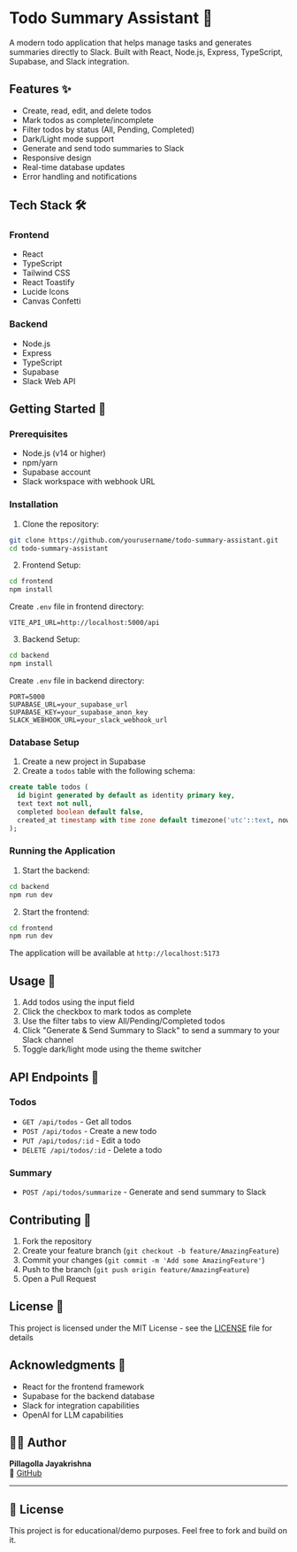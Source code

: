 # Todo Summary Assistant 📝

A modern todo application that helps manage tasks and generates summaries directly to Slack. Built with React, Node.js, Express, TypeScript, Supabase, and Slack integration.

## Features ✨

- Create, read, edit, and delete todos
- Mark todos as complete/incomplete
- Filter todos by status (All, Pending, Completed)
- Dark/Light mode support
- Generate and send todo summaries to Slack
- Responsive design
- Real-time database updates
- Error handling and notifications

## Tech Stack 🛠️

### Frontend

- React
- TypeScript
- Tailwind CSS
- React Toastify
- Lucide Icons
- Canvas Confetti

### Backend

- Node.js
- Express
- TypeScript
- Supabase
- Slack Web API

## Getting Started 🚀

### Prerequisites

- Node.js (v14 or higher)
- npm/yarn
- Supabase account
- Slack workspace with webhook URL

### Installation

1. Clone the repository:

```bash
git clone https://github.com/yourusername/todo-summary-assistant.git
cd todo-summary-assistant
```

2. Frontend Setup:

```bash
cd frontend
npm install
```

Create `.env` file in frontend directory:

```env
VITE_API_URL=http://localhost:5000/api
```

3. Backend Setup:

```bash
cd backend
npm install
```

Create `.env` file in backend directory:

```env
PORT=5000
SUPABASE_URL=your_supabase_url
SUPABASE_KEY=your_supabase_anon_key
SLACK_WEBHOOK_URL=your_slack_webhook_url
```

### Database Setup

1. Create a new project in Supabase
2. Create a `todos` table with the following schema:

```sql
create table todos (
  id bigint generated by default as identity primary key,
  text text not null,
  completed boolean default false,
  created_at timestamp with time zone default timezone('utc'::text, now())
);
```

### Running the Application

1. Start the backend:

```bash
cd backend
npm run dev
```

2. Start the frontend:

```bash
cd frontend
npm run dev
```

The application will be available at `http://localhost:5173`

## Usage 📖

1. Add todos using the input field
2. Click the checkbox to mark todos as complete
3. Use the filter tabs to view All/Pending/Completed todos
4. Click "Generate & Send Summary to Slack" to send a summary to your Slack channel
5. Toggle dark/light mode using the theme switcher

## API Endpoints 🔌

### Todos

- `GET /api/todos` - Get all todos
- `POST /api/todos` - Create a new todo
- `PUT /api/todos/:id` - Edit a todo
- `DELETE /api/todos/:id` - Delete a todo

### Summary

- `POST /api/todos/summarize` - Generate and send summary to Slack

## Contributing 🤝

1. Fork the repository
2. Create your feature branch (`git checkout -b feature/AmazingFeature`)
3. Commit your changes (`git commit -m 'Add some AmazingFeature'`)
4. Push to the branch (`git push origin feature/AmazingFeature`)
5. Open a Pull Request

## License 📄

This project is licensed under the MIT License - see the [LICENSE](LICENSE) file for details

## Acknowledgments 🙏

- React for the frontend framework
- Supabase for the backend database
- Slack for integration capabilities
- OpenAI for LLM capabilities

## 👨‍💻 Author

**Pillagolla Jayakrishna**  
📎 [GitHub](https://github.com/jayakrishna1509)

---

## 🌟 License

This project is for educational/demo purposes. Feel free to fork and build on it.
